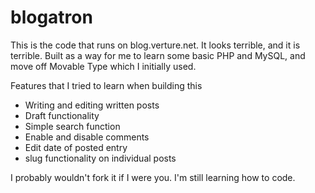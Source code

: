 # blogatron

This is the code that runs on blog.verture.net. It looks terrible, and it is terrible. Built as a way for me to learn some basic PHP and MySQL, and move off Movable Type which I initially used.

Features that I tried to learn when building this
  * Writing and editing written posts
  * Draft functionality
  * Simple search function
  * Enable and disable comments
  * Edit date of posted entry
  * slug functionality on individual posts

I probably wouldn't fork it if I were you. I'm still learning how to code.
